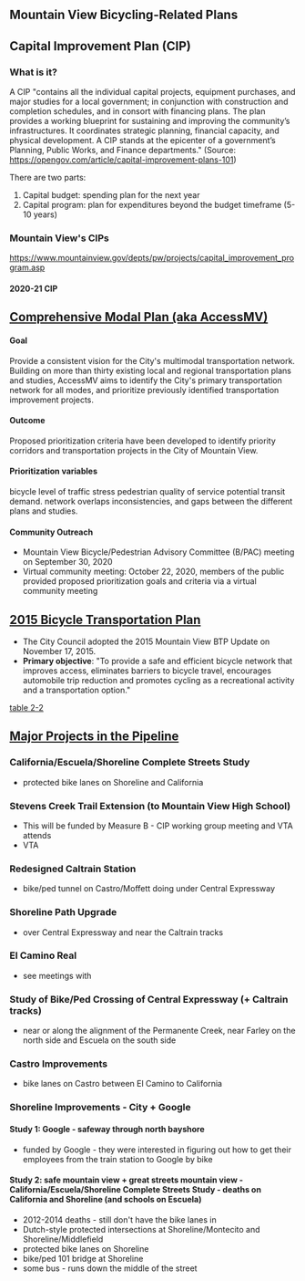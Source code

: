 ## Mountain View Bicycling-Related Plans

## Capital Improvement Plan (CIP)

### What is it?
A CIP "contains all the individual capital projects, equipment purchases, and major studies for a local government; in conjunction with construction and completion schedules, and in consort with financing plans. The plan provides a working blueprint for sustaining and improving the community’s infrastructures. It coordinates strategic planning, financial capacity, and physical development. A CIP stands at the epicenter of a government’s Planning, Public Works, and Finance departments." (Source: https://opengov.com/article/capital-improvement-plans-101)

There are two parts: 
   1. Capital budget: spending plan for the next year
   2. Capital program: plan for expenditures beyond the budget timeframe (5-10 years)

### Mountain View's CIPs
https://www.mountainview.gov/depts/pw/projects/capital_improvement_program.asp

#### 2020-21 CIP

## [Comprehensive Modal Plan (aka AccessMV)](https://www.mountainview.gov/civicax/filebank/blobdload.aspx?BlobID=33305)
#### Goal
Provide a consistent vision for the City's multimodal transportation network. Building on more than thirty existing local and regional transportation plans and studies, AccessMV aims to identify the City's primary transportation network for all modes, and prioritize previously identified transportation improvement projects. 

#### Outcome
Proposed prioritization criteria have been developed to identify priority corridors and transportation projects in the City of Mountain View.

#### Prioritization variables
bicycle level of traffic stress
pedestrian quality of service
potential transit demand. 
network overlaps inconsistencies, and gaps between the different plans and studies. 

#### Community Outreach
- Mountain View Bicycle/Pedestrian Advisory Committee (B/PAC) meeting on September 30, 2020
- Virtual community meeting: October 22, 2020, members of the public provided proposed prioritization goals and criteria via a virtual community meeting 


## [2015 Bicycle Transportation Plan](https://www.mountainview.gov/civicax/filebank/blobdload.aspx?BlobID=18294)
- The City Council adopted the 2015 Mountain View BTP Update on November 17, 2015.
- **Primary objective**: "To provide a safe and efficient bicycle network that improves access, eliminates barriers to bicycle travel, encourages automobile trip reduction and promotes cycling as a recreational activity and a transportation option."


[table 2-2](../../../images/mv_btp_2015_fig2-2_bikeways-proposed.png)


## [Major Projects in the Pipeline](https://www.mountainview.gov/depts/pw/transport/transportation_planning/default.asp)
### California/Escuela/Shoreline Complete Streets Study
- protected bike lanes on Shoreline and California

### Stevens Creek Trail Extension (to Mountain View High School)
- This will be funded by Measure B - CIP working group meeting and VTA attends
- VTA 

### Redesigned Caltrain Station
- bike/ped tunnel on Castro/Moffett doing under Central Expressway

### Shoreline Path Upgrade
- over Central Expressway and near the Caltrain tracks

### El Camino Real 
- see meetings with 




### Study of Bike/Ped Crossing of Central Expressway (+ Caltrain tracks)
- near or along the alignment of the Permanente Creek, near Farley on the north side and Escuela on the south side

### Castro Improvements
- bike lanes on Castro between El Camino to California

### Shoreline Improvements - City + Google
#### Study 1: Google - safeway through north bayshore
- funded by Google - they were interested in figuring out how to get their employees from the train station to Google by bike
#### Study 2: safe mountain view + great streets mountain view - California/Escuela/Shoreline Complete Streets Study - deaths on California and Shoreline (and schools on Escuela)
- 2012-2014 deaths - still don't have the bike lanes in 
- Dutch-style protected intersections at Shoreline/Montecito and Shoreline/Middlefield
- protected bike lanes on Shoreline
- bike/ped 101 bridge at Shoreline
- some bus - runs down the middle of the street




